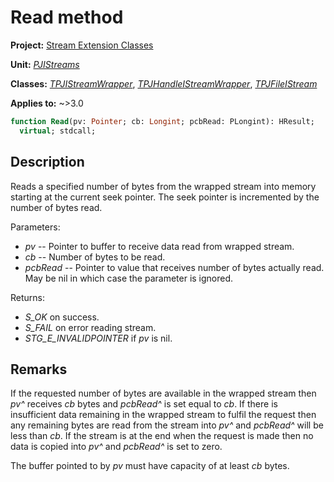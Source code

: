 # Read method

**Project:** [Stream Extension Classes](../API.md)

**Unit:** [_PJIStreams_](./PJIStreams.md)

**Classes:** [_TPJIStreamWrapper_](./TPJIStreamWrapper.md), [_TPJHandleIStreamWrapper_](./TPJHandleIStreamWrapper.md), [_TPJFileIStream_](./TPJFileIStream.md)

**Applies to:** ~>3.0

```pascal
function Read(pv: Pointer; cb: Longint; pcbRead: PLongint): HResult;
  virtual; stdcall;
```

## Description

Reads a specified number of bytes from the wrapped stream into memory starting at the current seek pointer. The seek pointer is incremented by the number of bytes read.

Parameters:

* _pv_ -- Pointer to buffer to receive data read from wrapped stream.
* _cb_ -- Number of bytes to be read.
* _pcbRead_ -- Pointer to value that receives number of bytes actually read. May be nil in which case the parameter is ignored.

Returns:

* _S_OK_ on success.
* _S_FAIL_ on error reading stream.
* _STG_E_INVALIDPOINTER_ if _pv_ is nil.

## Remarks

If the requested number of bytes are available in the wrapped stream then _pv^_ receives _cb_ bytes and _pcbRead^_ is set equal to _cb_. If there is insufficient data remaining in the wrapped stream to fulfil the request then any remaining bytes are read from the stream into _pv^_ and _pcbRead^_ will be less than _cb_. If the stream is at the end when the request is made then no data is copied into _pv^_ and _pcbRead^_ is set to zero.

The buffer pointed to by _pv_ must have capacity of at least _cb_ bytes.

